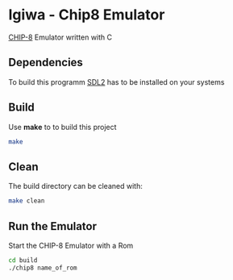 # Igiwa - Chip8 Emulator

[CHIP-8](https://en.wikipedia.org/wiki/CHIP-8) Emulator written with C

## Dependencies

To build this programm [SDL2](https://wiki.libsdl.org/Installation) has to be installed on your systems

## Build

Use **make** to to build this project

```bash
make
```

## Clean

The build directory can be cleaned with:

```bash
make clean
```

## Run the Emulator

Start the CHIP-8 Emulator with a Rom

```bash
cd build
./chip8 name_of_rom
```
